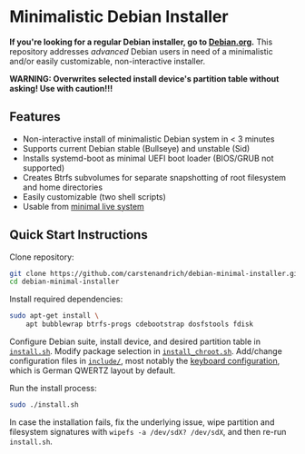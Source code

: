 # Minimalistic Debian Installer

**If you're looking for a regular Debian installer, go to [Debian.org](https://www.debian.org/).**
This repository addresses _advanced_ Debian users in need of a minimalistic
and/or easily customizable, non-interactive installer.

**WARNING: Overwrites selected install device's partition table without asking!
Use with caution!!!**

## Features

  * Non-interactive install of minimalistic Debian system in < 3 minutes
  * Supports current Debian stable (Bullseye) and unstable (Sid)
  * Installs systemd-boot as minimal UEFI boot loader (BIOS/GRUB not supported)
  * Creates Btrfs subvolumes for separate snapshotting of root filesystem and
    home directories
  * Easily customizable (two shell scripts)
  * Usable from [minimal live system](https://github.com/carstenandrich/debian-minimal-live)

## Quick Start Instructions

Clone repository:

```sh
git clone https://github.com/carstenandrich/debian-minimal-installer.git
cd debian-minimal-installer
```

Install required dependencies:

```sh
sudo apt-get install \
	apt bubblewrap btrfs-progs cdebootstrap dosfstools fdisk
```

Configure Debian suite, install device, and desired partition table in
[`install.sh`](./install.sh). Modify package selection in
[`install_chroot.sh`](./install_chroot.sh). Add/change configuration files in
[`include/`](./include/), most notably the
[keyboard configuration](./include/etc/default/keyboard), which is German QWERTZ
layout by default.

Run the install process:

```sh
sudo ./install.sh
```

In case the installation fails, fix the underlying issue, wipe partition and
filesystem signatures with `wipefs -a /dev/sdX? /dev/sdX`, and then re-run
`install.sh`.
